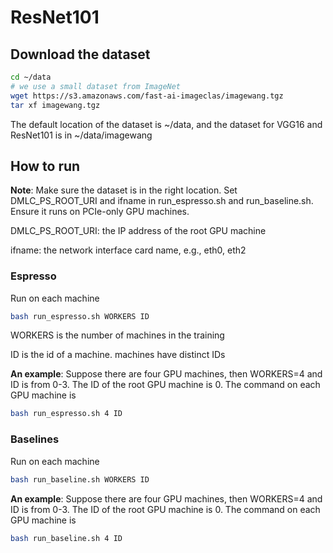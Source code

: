 # ResNet101


## Download the dataset
```bash
cd ~/data
# we use a small dataset from ImageNet
wget https://s3.amazonaws.com/fast-ai-imageclas/imagewang.tgz
tar xf imagewang.tgz
```
The default location of the dataset is ~/data, and the dataset for VGG16 and ResNet101 is in ~/data/imagewang

## How to run
**Note**: Make sure the dataset is in the right location. Set DMLC_PS_ROOT_URI and ifname in run_espresso.sh and run_baseline.sh.
Ensure it runs on PCIe-only GPU machines.

DMLC_PS_ROOT_URI: the IP address of the root GPU machine

ifname: the network interface card name, e.g., eth0, eth2


### Espresso
Run on each machine
```bash
bash run_espresso.sh WORKERS ID
```
WORKERS is the number of machines in the training

ID is the id of a machine. machines have distinct IDs

**An example**:
Suppose there are four GPU machines, then WORKERS=4 and ID is from 0-3. 
The ID of the root GPU machine is 0.
The command on each GPU machine is
```bash
bash run_espresso.sh 4 ID
```


### Baselines
Run on each machine
```bash
bash run_baseline.sh WORKERS ID
``` 

**An example**:
Suppose there are four GPU machines, then WORKERS=4 and ID is from 0-3. 
The ID of the root GPU machine is 0.
The command on each GPU machine is
```bash
bash run_baseline.sh 4 ID
```
